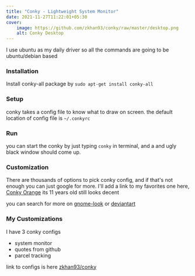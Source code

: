 ```yaml
---
title: "Conky - Lightweight System Monitor"
date: 2021-11-27T11:22:01+05:30
cover:
    image: https://github.com/zkhan93/conky/raw/master/desktop.png
    alt: Conky Desktop
---
```


I use ubuntu as my daily driver so all the commands are going to be ubuntu/debian based
### Installation
Install conky-all package by `sudo apt-get install conky-all`

### Setup
conky takes a config file to know what to draw on screen.
the default location of config file is `~/.conkyrc`

### Run
you can start the conky by just typing `conky` in terminal, and a and ugly black window should come up.

### Customization
There are thousands of options to pick conky config, and if that's not enough you can just google for more.
I'll add a link to my favorites one here, 
[Conky Orange](https://www.gnome-look.org/p/1115398/) its 11 years old still looks decent

you can search for more on [gnome-look](https://www.gnome-look.org/browse?cat=124&ord=latest) or [deviantart](https://www.deviantart.com/tag/conky)

### My Customizations
I have 3 conky configs 
 - system monitor
 - quotes from github
 - parcel tracking

link to configs is here [zkhan93/conky](https://github.com/zkhan93/conky)
